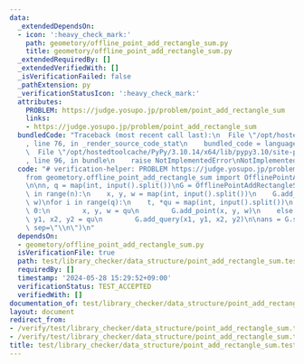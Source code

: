 ```yaml
---
data:
  _extendedDependsOn:
  - icon: ':heavy_check_mark:'
    path: geometory/offline_point_add_rectangle_sum.py
    title: geometory/offline_point_add_rectangle_sum.py
  _extendedRequiredBy: []
  _extendedVerifiedWith: []
  _isVerificationFailed: false
  _pathExtension: py
  _verificationStatusIcon: ':heavy_check_mark:'
  attributes:
    PROBLEM: https://judge.yosupo.jp/problem/point_add_rectangle_sum
    links:
    - https://judge.yosupo.jp/problem/point_add_rectangle_sum
  bundledCode: "Traceback (most recent call last):\n  File \"/opt/hostedtoolcache/PyPy/3.10.14/x64/lib/pypy3.10/site-packages/onlinejudge_verify/documentation/build.py\"\
    , line 76, in _render_source_code_stat\n    bundled_code = language.bundle(\n\
    \  File \"/opt/hostedtoolcache/PyPy/3.10.14/x64/lib/pypy3.10/site-packages/onlinejudge_verify/languages/python.py\"\
    , line 96, in bundle\n    raise NotImplementedError\nNotImplementedError\n"
  code: "# verification-helper: PROBLEM https://judge.yosupo.jp/problem/point_add_rectangle_sum\n\
    from geometory.offline_point_add_rectangle_sum import OfflinePointAddRectangleSum\n\
    \n\nn, q = map(int, input().split())\nG = OfflinePointAddRectangleSum()\nfor _\
    \ in range(n):\n    x, y, w = map(int, input().split())\n    G.add_point(x, y,\
    \ w)\nfor i in range(q):\n    t, *qu = map(int, input().split())\n    if t ==\
    \ 0:\n        x, y, w = qu\n        G.add_point(x, y, w)\n    else:\n        x1,\
    \ y1, x2, y2 = qu\n        G.add_query(x1, y1, x2, y2)\n\nans = G.solve()\nprint(*ans,\
    \ sep=\"\\n\")\n"
  dependsOn:
  - geometory/offline_point_add_rectangle_sum.py
  isVerificationFile: true
  path: test/library_checker/data_structure/point_add_rectangle_sum.test.py
  requiredBy: []
  timestamp: '2024-05-28 15:29:52+09:00'
  verificationStatus: TEST_ACCEPTED
  verifiedWith: []
documentation_of: test/library_checker/data_structure/point_add_rectangle_sum.test.py
layout: document
redirect_from:
- /verify/test/library_checker/data_structure/point_add_rectangle_sum.test.py
- /verify/test/library_checker/data_structure/point_add_rectangle_sum.test.py.html
title: test/library_checker/data_structure/point_add_rectangle_sum.test.py
---
```

